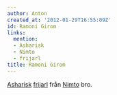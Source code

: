 ```yaml
---
author: Anton
created_at: '2012-01-29T16:55:09Z'
id: Ramoni Girom
links:
  mention:
  - Asharisk
  - Nimto
  - frijarl
title: Ramoni Girom
---
```


[Asharisk][] [frijarl] från [Nimto] bro.

  [Asharisk]: Asharisk
  [frijarl]: frijarl
  [Nimto]: Nimto
